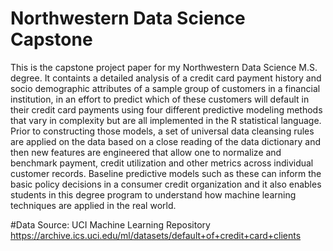 # Northwestern Data Science Capstone
This is the capstone project paper for my Northwestern Data Science M.S. degree. It containts a detailed analysis of a credit card payment history and socio demographic attributes of a sample group of customers in a financial institution, in an effort to predict which of these customers will default in their credit card payments using four different predictive modeling methods that vary in complexity but are all implemented in the R statistical language. Prior to constructing those models, a set of universal data cleansing rules are applied on the data based on a close reading of the data dictionary and then new features are engineered that  allow one to normalize and benchmark payment, credit utilization and other metrics across individual customer records. Baseline predictive models such as these can inform the basic policy decisions in a consumer credit organization and it also enables students in this degree program to understand how machine learning techniques are applied in the real world.

#Data Source:
UCI Machine Learning Repository
https://archive.ics.uci.edu/ml/datasets/default+of+credit+card+clients
